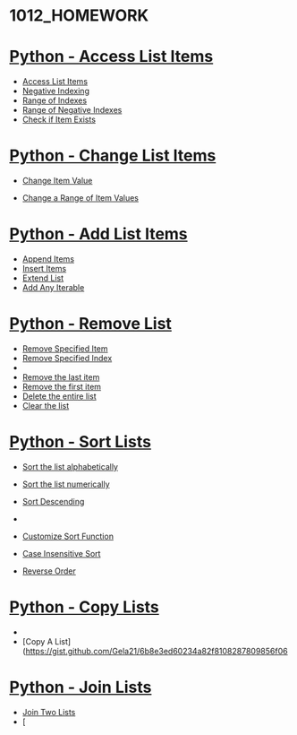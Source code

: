# 1012_HOMEWORK

# [Python - Access List Items](https://www.w3schools.com/python/python_lists_access.asp)

- [Access List Items](https://gist.github.com/Gela21/7ae9fb7245ccffa2b431b5122aaf94f2)
- [Negative Indexing](https://gist.github.com/Gela21/8f19fff19ee5b74bff757eb1e968c203)
- [Range of Indexes](https://gist.github.com/Gela21/62753b5a029f6cc94997abb6da8fc2d8)
- [Range of Negative Indexes](https://gist.github.com/Gela21/9b7aaca9e761ce9de30af6d7d88cd324)
- [Check if Item Exists](https://gist.github.com/Gela21/6d34d57bcd30eeccb19b9d4e5fd34197)

# [Python - Change List Items](https://www.w3schools.com/python/python_lists_change.asp)
 
- [Change Item Value](https://gist.github.com/Gela21/b929a37083774649b1a291f42f1fd5af)

- [Change a Range of Item Values](https://gist.github.com/Gela21/4187cffef606efb46ba7748081bfe6fd)

# [Python - Add List Items](https://www.w3schools.com/python/python_lists_add.asp)

- [Append Items](https://gist.github.com/Gela21/c229de76ec8f6b2dd5cfa5d9e1cb138f)
- [Insert Items](https://gist.github.com/Gela21/ab48b1efcbededb01eb9c5c7a653c970)
- [Extend List](https://gist.github.com/Gela21/b7a61e1c892e604e65dba9c5259d2ed1)
- [Add Any Iterable](https://gist.github.com/Gela21/234861815117cc6246d51fcc9d7daab7)

# [Python - Remove List](https://www.w3schools.com/python/python_lists_remove.asp)

- [Remove Specified Item](https://gist.github.com/Gela21/6169e1a184c6540fa6fccc837f2f670e)
- [Remove Specified Index](https://gist.github.com/Gela21/6e99774740d1a2f414c3a55e53faacdd)
- 
- [Remove the last item](https://gist.github.com/Gela21/94a27ed2c5a0ffca13be344a8201f37a)
- [Remove the first item](https://gist.github.com/Gela21/c5319b999da8c811f29870a47a7c5584)
- [Delete the entire list](https://gist.github.com/Gela21/83bc1f34c75294d59e7fc97cb9c90301)
- [Clear the list](https://gist.github.com/Gela21/62d27eebd2576b2cc68505640d4d4c83)

# [Python - Sort Lists](https://www.w3schools.com/python/python_lists_sort.asp)

- [Sort the list alphabetically](https://gist.github.com/Gela21/3e3f3c25dde689b873d666cf92028489)
- [Sort the list numerically](https://gist.github.com/Gela21/3c6536180c74791b06846ff3ac93dea5)
- [Sort Descending](https://gist.github.com/Gela21/4c77bcf0599c2e61be31bf6f53eb8366)
- 
- [Customize Sort Function](https://gist.github.com/Gela21/21512091ed40cba4f2f958e5329782ef)

- [Case Insensitive Sort](https://gist.github.com/Gela21/c8dbe193f9b1281bcd0a2000217a3db3)

- [Reverse Order](https://gist.github.com/Gela21/0172aa1037ce16ca016e3d09ccacc787)

# [Python - Copy Lists](https://www.w3schools.com/python/python_lists_copy.asp)
- 
- [Copy A List](https://gist.github.com/Gela21/6b8e3ed60234a82f8108287809856f06

# [Python - Join Lists](https://www.w3schools.com/python/python_lists_join.asp)

- [Join Two Lists](https://gist.github.com/Gela21/f9a7bfe6f97cbe922c834ac649ac0eef)
- [
